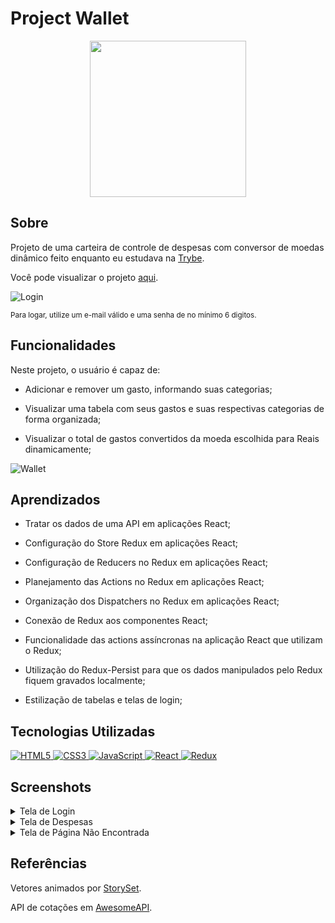 
# Project Wallet
<div align="center">
<img src=https://i.imgur.com/l1nbqw8.png width="250px">
</div>

## Sobre
Projeto de uma carteira de controle de despesas com conversor de moedas dinâmico feito
enquanto eu estudava na [Trybe](https://www.betrybe.com/).

Você pode visualizar o projeto [aqui](https://wallet-marllomartin.vercel.app/).

![Login](https://github.com/marllomartin/wallet/blob/master/public/login.gif)

<sup>Para logar, utilize um e-mail válido e uma senha de no mínimo 6 digitos.</sup>


## Funcionalidades
Neste projeto, o usuário é capaz de:

  - Adicionar e remover um gasto, informando suas categorias;

  - Visualizar uma tabela com seus gastos e suas respectivas categorias de forma organizada;

  - Visualizar o total de gastos convertidos da moeda escolhida para Reais dinamicamente;

![Wallet](https://github.com/marllomartin/wallet/blob/master/public/wallet.gif)

## Aprendizados

  * Tratar os dados de uma API em aplicações React;

  * Configuração do Store Redux em aplicações React;

  * Configuração de Reducers no Redux em aplicações React;

  * Planejamento das Actions no Redux em aplicações React;

  * Organização dos Dispatchers no Redux em aplicações React;

  * Conexão de Redux aos componentes React;

  * Funcionalidade das actions assíncronas na aplicação React que utilizam o Redux;

  * Utilização do Redux-Persist para que os dados manipulados pelo Redux fiquem gravados localmente;

  * Estilização de tabelas e telas de login;

## Tecnologias Utilizadas

<a href="https://www.w3schools.com/html/">
<img 
     src="https://img.shields.io/badge/html5-E34F26?style=for-the-badge&logo=html5&logoColor=fff&logoWidth=25"
     alt="HTML5"
/>
</a>
<a href="https://www.w3schools.com/css/">
<img
     src="https://img.shields.io/badge/css3-1572B6?style=for-the-badge&logo=css3&logoColor=fff&logoWidth=25"
     alt="CSS3"
/>   
</a>
<a href="https://javascript.com/">
<img 
    src="https://img.shields.io/badge/javascript-F0DB4F?style=for-the-badge&logo=javascript&logoColor=323330&logoWidth=25"
    alt="JavaScript"
/>
</a>
<a href="https://reactjs.org/">
<img 
    src="https://img.shields.io/badge/react-282C34?style=for-the-badge&logo=react&logoColor=69DAFB&logoWidth=25"
    alt="React"
    href="https://reactjs.org/" 
/>
</a>
<a href="https://reduxjs.org/">
<img 
    src="https://img.shields.io/badge/redux-764ABC?style=for-the-badge&logo=redux&logoColor=fff&logoWidth=20"
    alt="Redux"
/>
</a>
</div>

## Screenshots

<details>
 <summary>Tela de Login</summary>
 <img src=https://i.imgur.com/A6gcnyP.png width="800px" >
</details>

<details>
 <summary>Tela de Despesas</summary>
 <img src=https://i.imgur.com/vfTn4uQ.png width="800px" >
</details>

<details>
  <summary>Tela de Página Não Encontrada</summary>
  <img src=https://i.imgur.com/dTcuSHP.png width="800px">
</details>

## Referências

Vetores animados por [StorySet](https://storyset.com/).

API de cotações em [AwesomeAPI](https://docs.awesomeapi.com.br/api-de-moedas).
